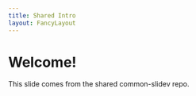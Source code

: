 ```yaml
---
title: Shared Intro
layout: FancyLayout
---
```


# Welcome!

This slide comes from the shared common-slidev repo.
